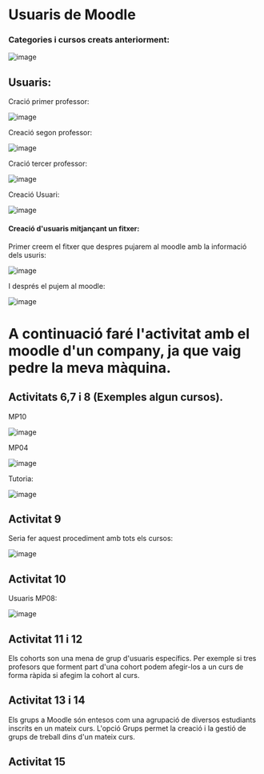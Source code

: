 # Usuaris de Moodle

### Categories i cursos creats anteriorment:

![image](https://user-images.githubusercontent.com/114423111/208475146-869d27b4-a5ef-4a10-8f52-9c54d25bdcb6.png)

## Usuaris:

Cració primer professor:

![image](https://user-images.githubusercontent.com/114423111/208477274-21aa6f2f-0a7a-4c85-8de2-97d0d878e824.png)

Creació segon professor:

![image](https://user-images.githubusercontent.com/114423111/208478530-193e4a35-1745-4e85-ac14-ed6319f35312.png)

Cració tercer professor:

![image](https://user-images.githubusercontent.com/114423111/208478709-a2f05c08-7a32-4b48-8557-6a70306707cd.png)

Creació Usuari:

![image](https://user-images.githubusercontent.com/114423111/208489626-df6c9e16-4782-413a-9ac3-452dacad31a4.png)



#### Creació d'usuaris mitjançant un fitxer:

Primer creem el fitxer que despres pujarem al moodle amb la informació dels usuris:

![image](https://user-images.githubusercontent.com/114423111/208490551-81ba8db2-210b-4a73-99c0-2184bd05d71a.png)

I després el pujem al moodle:

![image](https://user-images.githubusercontent.com/114423111/208491186-1d650e71-d766-4575-86d6-6e8ccc1dfc19.png)


# A continuació faré l'activitat amb el moodle d'un company, ja que vaig pedre la meva màquina.

## Activitats 6,7 i 8 (Exemples algun cursos).

MP10

![image](https://user-images.githubusercontent.com/114423111/212739715-80d6edd1-3173-47ba-9910-fc012081d136.png)

MP04

![image](https://user-images.githubusercontent.com/114423111/212740684-49c868f3-6885-4b0c-a0c0-b23a985506ef.png)

Tutoria:

![image](https://user-images.githubusercontent.com/114423111/212740976-c3e6d8c7-2204-4ca8-b067-d9bf50cd67f3.png)

## Activitat 9

Seria fer aquest procediment amb tots els cursos:

![image](https://user-images.githubusercontent.com/114423111/212741676-37660952-98a0-4dd6-99a6-2fc075ca42e5.png)

## Activitat 10

Usuaris MP08:

![image](https://user-images.githubusercontent.com/114423111/212742024-f242ab27-0d7e-4c74-ab60-a93301a76f69.png)

## Activitat 11 i 12

Els cohorts son una mena de grup d'usuaris específics. Per exemple si tres profesors que forment part d'una cohort podem afegir-los a un curs de forma ràpida si afegim la cohort al curs.

## Activitat 13 i 14

Els grups a Moodle són entesos com una agrupació de diversos estudiants inscrits en un mateix curs. L'opció Grups permet la creació i la gestió de grups de treball dins d'un mateix curs.

## Activitat 15

